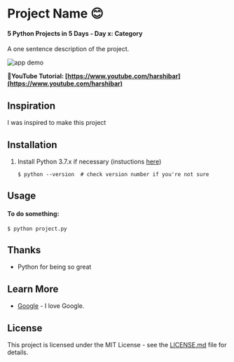 # Project Name 😊
#### 5 Python Projects in 5 Days - Day x: Category

A one sentence description of the project.

![app demo](/1_game/images/yogi.png)

**📸YouTube Tutorial: [https://www.youtube.com/harshibar](https://www.youtube.com/harshibar)**

## Inspiration
I was inspired to make this project

## Installation
1. Install Python 3.7.x if necessary (instuctions [here](https://realpython.com/installing-python))

    `$ python --version  # check version number if you're not sure`

## Usage
#### To do something:
    $ python project.py

## Thanks

* Python for being so great

## Learn More

* [Google](www.google.com) - I love Google.

## License

This project is licensed under the MIT License - see the [LICENSE.md](https://github.com/harshibar/5-python-projects/blob/master/LICENSE) file for details.